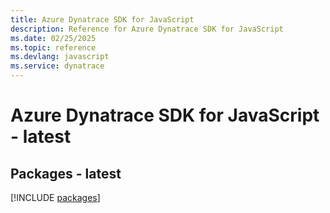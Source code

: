 ```yaml
---
title: Azure Dynatrace SDK for JavaScript
description: Reference for Azure Dynatrace SDK for JavaScript
ms.date: 02/25/2025
ms.topic: reference
ms.devlang: javascript
ms.service: dynatrace
---
```

# Azure Dynatrace SDK for JavaScript - latest
## Packages - latest
[!INCLUDE [packages](dynatrace-index.md)]